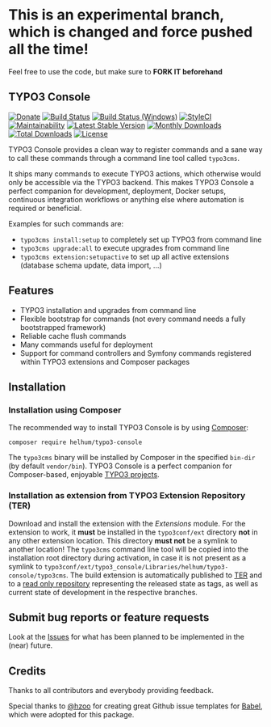 # This is an experimental branch, which is changed and force pushed all the time!
Feel free to use the code, but make sure to **FORK IT beforehand**

## TYPO3 Console

[![Donate](https://img.shields.io/badge/Donate-PayPal-green.svg)](https://www.paypal.me/helhum/19.99)
[![Build Status](https://travis-ci.org/TYPO3-Console/TYPO3-Console.svg?branch=master)](https://travis-ci.org/TYPO3-Console/TYPO3-Console)
[![Build Status (Windows)](https://ci.appveyor.com/api/projects/status/github/TYPO3-Console/TYPO3-Console?branch=master&svg=true)](https://ci.appveyor.com/project/helhum/typo3-console-qpjaf/branch/master)
[![StyleCI](https://styleci.io/repos/19455482/shield?branch=master)](https://styleci.io/repos/19455482)
[![Maintainability](https://api.codeclimate.com/v1/badges/03aa352b8c4c20e06639/maintainability)](https://codeclimate.com/github/TYPO3-Console/TYPO3-Console/maintainability)
[![Latest Stable Version](https://poser.pugx.org/helhum/typo3-console/v/stable.svg)](https://packagist.org/packages/helhum/typo3-console)
[![Monthly Downloads](https://poser.pugx.org/helhum/typo3-console/d/monthly)](https://packagist.org/packages/helhum/typo3-console)
[![Total Downloads](https://poser.pugx.org/helhum/typo3-console/downloads.svg)](https://packagist.org/packages/helhum/typo3-console)
[![License](https://poser.pugx.org/helhum/typo3-console/license)](https://packagist.org/packages/helhum/typo3-console)

TYPO3 Console provides a clean way to register commands and
a sane way to call these commands through a command line tool called `typo3cms`.

It ships many commands to execute TYPO3 actions, which otherwise would only be accessible via the TYPO3 backend. This makes TYPO3 Console a perfect companion for development, deployment, Docker setups, continuous integration workflows or anything else where automation is required or beneficial.

Examples for such commands are:

* `typo3cms install:setup` to completely set up TYPO3 from command line
* `typo3cms upgrade:all` to execute upgrades from command line
* `typo3cms extension:setupactive` to set up all active extensions (database schema update, data import, …)

## Features
* TYPO3 installation and upgrades from command line
* Flexible bootstrap for commands (not every command needs a fully bootstrapped framework)
* Reliable cache flush commands
* Many commands useful for deployment
* Support for command controllers and Symfony commands registered within TYPO3 extensions and Composer packages

## Installation

### Installation using Composer

The recommended way to install TYPO3 Console is by using [Composer](https://getcomposer.org):

    composer require helhum/typo3-console

The `typo3cms` binary will be installed by Composer in the specified `bin-dir` (by default `vendor/bin`).
TYPO3 Console is a perfect companion for Composer-based, enjoyable [TYPO3 projects](https://github.com/helhum/TYPO3-Distribution).

### Installation as extension from TYPO3 Extension Repository (TER)

Download and install the extension with the *Extensions* module.
For the extension to work, it **must** be installed in the `typo3conf/ext` directory **not** in any other extension location.
This directory **must not** be a symlink to another location!
The `typo3cms` command line tool will be copied into the installation root directory during activation,
in case it is not present as a symlink to `typo3conf/ext/typo3_console/Libraries/helhum/typo3-console/typo3cms`.
The build extension is automatically published to [TER](https://extensions.typo3.org/extension/typo3_console/)
and to a [read only repository](https://github.com/TYPO3-Console/Extension) representing the released state as tags,
as well as current state of development in the respective branches.

## Submit bug reports or feature requests

Look at the [Issues](https://github.com/TYPO3-Console/typo3_console/issues)
for what has been planned to be implemented in the (near) future.

## Credits
Thanks to all contributors and everybody providing feedback.

Special thanks to [@hzoo](https://github.com/hzoo) for creating great Github issue templates for [Babel](https://github.com/babel/babel),
which were adopted for this package.
